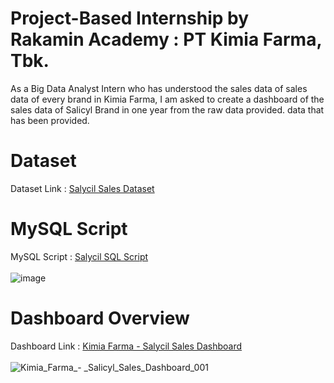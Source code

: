 # Project-Based Internship by Rakamin Academy : PT Kimia Farma, Tbk.
As a Big Data Analyst Intern who has understood the sales data of sales data of every brand in Kimia Farma, I am asked to create a dashboard of the sales data of Salicyl Brand in one year from the raw data provided. 
data that has been provided.

# Dataset
Dataset Link : [Salycil Sales Dataset](https://rakamin-lms.s3.ap-southeast-1.amazonaws.com/vix-assets/kimiafarma/Data_Source_Task5.xlsx)

# MySQL Script
MySQL Script : [Salycil SQL Script](https://github.com/oktaviorezap/final-task-pbi-big-data-analytics-kimia-farma-oktaviorezaputra/blob/main/sql-script)
<br>
<br>
![image](https://github.com/user-attachments/assets/e8cae3d4-12ce-443f-b957-9e139b151670)


# Dashboard Overview
Dashboard Link : [Kimia Farma - Salycil Sales Dashboard](https://lookerstudio.google.com/reporting/9811708a-b888-4774-95cf-0f5699c9fbc8)
<br>
<br>
![Kimia_Farma_- _Salicyl_Sales_Dashboard_001](https://github.com/user-attachments/assets/c4cc258c-d631-4711-b243-6337b79b8d5a)
